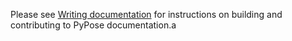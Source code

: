 Please see [Writing documentation](../CONTRIBUTING.md#writing-documentation) for instructions on building and contributing to PyPose documentation.a

